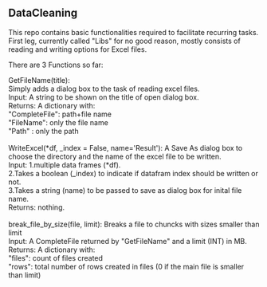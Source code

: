<h2>DataCleaning</h2>
This repo contains basic functionalities required to facilitate recurring tasks. 
First leg, currently called "Libs" for no good reason, mostly consists of reading and writing options for Excel files.

There are 3 Functions so far:

GetFileName(title): </br>
Simply adds a dialog box to the task of reading excel files. </br>
  Input: A string to be shown on the title of open dialog box.</br>
  Returns: A dictionary with:</br>
          "CompleteFile": path+file name</br>
          "FileName": only the file name</br>
          "Path" : only the path</br>
</br>
WriteExcel(*df, _index = False, name='Result'): A Save As dialog box to choose the directory and the name of the excel file to be written. </br>
  Input: 
    1.multiple data frames (*df).</br>
    2.Takes a boolean (_index) to indicate if datafram index should be written or not. </br>
    3.Takes a string (name) to be passed to save as dialog box for inital file name. </br>
  Returns: nothing. </br>
</br>
break_file_by_size(file, limit): Breaks a file to chuncks with sizes smaller than limit</br>
  Input: A CompleteFile returned by "GetFileName" and a limit (INT) in MB.</br>
  Returns: A dictionary with:</br>
              "files": count of files created</br>
              "rows": total number of rows created in files (0 if the main file is smaller than limit)</br>
